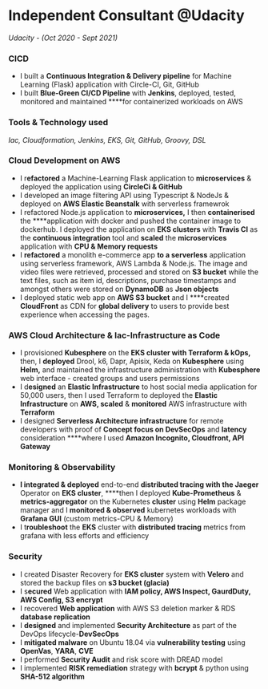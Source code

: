 # Independent Consultant @Udacity

*Udacity - (Oct 2020 - Sept 2021)*

### **CICD**

- I built a **Continuous Integration & Delivery pipeline** for Machine Learning (Flask) application with Circle-CI, Git, GitHub
- I built **Blue-Green CI/CD Pipeline** with **Jenkins**, deployed, tested, monitored and maintained  ****for containerized workloads on AWS

### **Tools & Technology used**

*Iac, Cloudformation, Jenkins, EKS, Git, GitHub, Groovy, DSL*

### **Cloud Development on AWS**

- I r**efactored** a Machine-Learning Flask application to **microservices** & deployed the application using **CircleCi & GitHub**
- I developed an image filtering API using Typescript & NodeJs & deployed on **AWS Elastic Beanstalk** with serverless framewrok
- I refactored Node.js application to **microservices,** I then **containerised** the ****application with docker and pushed the container image to dockerhub. I deployed the application on **EKS clusters** with **Travis CI** as the **continuous integration** tool and **scaled** the **microservices** application with **CPU & Memory requests**
- I **refactored** a monolith e-commerce app **to a serverless** application using serverless framework, AWS Lambda & Node.js. The image and video files were retrieved, processed and stored on **S3 bucket** while the text files, such as  item id, descriptions, purchase timestamps and amongst others were stored on **DynamoDB** as **Json objects**
- I deployed static web app on **AWS S3 bucket** and I ****created **CloudFront** as CDN for **global delivery** to users to provide best experience when accessing the pages.

### **AWS Cloud Architecture & Iac-Infrastructure as Code**

- I provisioned **Kubesphere** on the **EKS cluster with Terraform & kOps,** then, I **deployed** Drool, k6, Dapr, Apisix, Keda on **Kubesphere** using **Helm,** and maintained the infrastructure administration with **Kubesphere** web interface - created groups and users permissions
- I d**esigned** an **Elastic Infrastructure** to host social media application for 50,000 users, then I used Terraform to deployed the **Elastic Infrastructure** on **AWS, scaled** & **monitored** AWS infrastructure with **Terraform**
- I designed **Serverless Architecture infrastructure** for remote developers with proof of **Concept focus on DevSecOps** and **latency** consideration ****where I used **Amazon Incognito, Cloudfront, API Gateway**

### **Monitoring & Observability**

- **I integrated & deployed** end-to-end **distributed tracing with the Jaeger** Operator on **EKS cluster**, ****then I deployed **Kube-Prometheus** & **metrics-aggregator** on the Kubernetes **cluster** using **Helm** package manager and I **monitored & observed** kubernetes workloads with **Grafana GUI** (custom metrics-CPU & Memory)
- I t**roubleshoot** the **EKS** cluster with **distributed tracing** metrics from grafana with less efforts and efficiency

### **Security**

- I created Disaster Recovery for **EKS cluster** system with **Velero** and stored the backup files on **s3 bucket (glacia)**
- I s**ecured** Web application with **IAM policy, AWS Inspect, GaurdDuty, AWS Config, S3 encrypt**
- I recovered **Web application** with AWS S3 deletion marker & RDS **database replication**
- I **designed** and implemented **Security Architecture** as part of the DevOps lifecycle-**DevSecOps**
- I **mitigated malware** on Ubuntu 18.04 via **vulnerability testing** using **OpenVas**, **YARA**, **CVE**
- I performed **Security Audit** and risk score with DREAD model
- I implemented **RISK remediation** strategy with **bcrypt** & python using **SHA-512 algorithm**